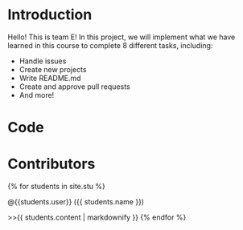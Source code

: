 # Introduction
Hello! This is team E!
In this project, we will implement what we have learned in this course to complete 8 different tasks, including:
* Handle issues
* Create new projects
* Write README.md
* Create and approve pull requests
* And more!
# Code
# Contributors
{% for students in site.stu %}
  <p><span>@{{students.user}}</span> ({{ students.name }})</p>
  <span>>>{{ students.content | markdownify }}</span>
{% endfor %}
